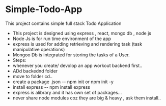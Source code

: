 # Simple-Todo-App
This project contains simple full stack Todo Application 
- This project is designed using express , react, mongo db , node js
- Node Js is for run time environment of the app
- express is used for adding retrieving and rendering task (task manipulative operations)
- Mongoo Db is integrated for storing the tasks of a User.
- Steps:
- whenever you create/ devolop an app workout backend first..
- ADd backednd folder
- move to folder cd..
- create a package .json -- npm init or npm init -y
- install express -- npm install express
- express is alibrary and it has own set of packages...
- never share node modules coz they are big & heavy , ask them install..   
